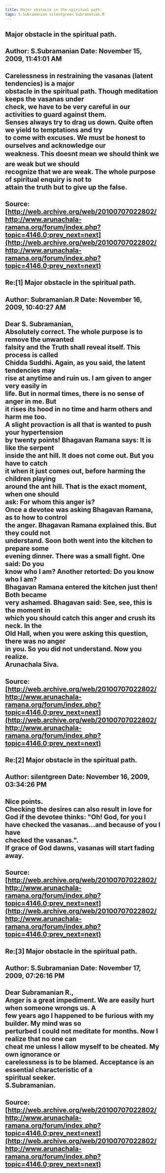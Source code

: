 ```yaml
--- 
title: Major obstacle in the spiritual path-   
tags: S.Subramanian silentgreen Subramanian.R  
---  
```

## Major obstacle in the spiritual path.  
Author: S.Subramanian       Date: November 15, 2009, 11:41:01 AM  
---  
Carelessness in restraining the vasanas (latent tendencies) is a major  
obstacle in the spiritual path. Though meditation keeps the vasanas under  
check, we have to be very careful in our activities to guard against them.  
Senses always try to drag us down. Quite often we yield to temptations and try  
to come with excuses. We must be honest to ourselves and acknowledge our  
weakness. This doesnt mean we should think we are weak but we should  
recognize that we are weak. The whole purpose of spiritual enquiry is not to  
attain the truth but to give up the false.
 ---  
Source:[http://web.archive.org/web/20100707022802/http://www.arunachala-ramana.org/forum/index.php?topic=4146.0;prev_next=next](http://web.archive.org/web/20100707022802/http://www.arunachala-ramana.org/forum/index.php?topic=4146.0;prev_next=next)   
---  

## Re:[1] Major obstacle in the spiritual path.  
Author: Subramanian.R       Date: November 16, 2009, 10:40:27 AM  
---  
Dear S. Subramanian,   
Absolutely correct. The whole purpose is to remove the unwanted   
falsity and the Truth shall reveal itself. This process is called   
Chidda Suddhi. Again, as you said, the latent tendencies may   
rise at anytime and ruin us. I am given to anger very easily in   
life. But in normal times, there is no sense of anger in me. But   
it rises its hood in no time and harm others and harm me too.   
A slight provaction is all that is wanted to push your hypertension   
by twenty points! Bhagavan Ramana says: It is like the serpent   
inside the ant hill. It does not come out. But you have to catch   
it when it just comes out, before harming the children playing   
around the ant hill. That is the exact moment, when one should   
ask: For whom this anger is?   
Once a devotee was asking Bhagavan Ramana, as to how to control   
the anger. Bhagavan Ramana explained this. But they could not   
understand. Soon both went into the kitchen to prepare some   
evening dinner. There was a small fight. One said: Do you   
know who I am? Another retorted: Do you know who I am?   
Bhagavan Ramana entered the kitchen just then! Both became   
very ashamed. Bhagavan said: See, see, this is the moment in   
which you should catch this anger and crush its neck. In the   
Old Hall, when you were asking this question, there was no anger   
in you. So you did not understand. Now you realize.   
Arunachala Siva.
 ---  
Source:[http://web.archive.org/web/20100707022802/http://www.arunachala-ramana.org/forum/index.php?topic=4146.0;prev_next=next](http://web.archive.org/web/20100707022802/http://www.arunachala-ramana.org/forum/index.php?topic=4146.0;prev_next=next)   
---  

## Re:[2] Major obstacle in the spiritual path.  
Author: silentgreen         Date: November 16, 2009, 03:34:26 PM  
---  
Nice points.   
Checking the desires can also result in love for God if the devotee thinks: "Oh! God, for you I have checked the vasanas...and because of you I have  
checked the vasanas.".   
If grace of God dawns, vasanas will start fading away.
 ---  
Source:[http://web.archive.org/web/20100707022802/http://www.arunachala-ramana.org/forum/index.php?topic=4146.0;prev_next=next](http://web.archive.org/web/20100707022802/http://www.arunachala-ramana.org/forum/index.php?topic=4146.0;prev_next=next)   
---  

## Re:[3] Major obstacle in the spiritual path.  
Author: S.Subramanian       Date: November 17, 2009, 07:26:16 PM  
---  
Dear Subramanian R.,   
 Anger is a great impediment. We are easily hurt when someone wrongs us. A  
few years ago I happened to be furious with my builder. My mind was so  
perturbed I could not meditate for months. Now I realize that no one can  
cheat me unless I allow myself to be cheated. My own ignorance or  
carelessness is to be blamed. Acceptance is an essential characteristic of a  
spiritual seeker.   
S.Subramanian.
 ---  
Source:[http://web.archive.org/web/20100707022802/http://www.arunachala-ramana.org/forum/index.php?topic=4146.0;prev_next=next](http://web.archive.org/web/20100707022802/http://www.arunachala-ramana.org/forum/index.php?topic=4146.0;prev_next=next)   
---  

